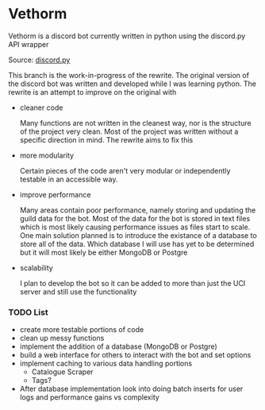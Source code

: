 # Vethorm

Vethorm is a discord bot currently written in python using the discord.py API wrapper

Source: [discord.py](https://github.com/Rapptz/discord.py)

This branch is the work-in-progress of the rewrite. The original version of the discord bot was written and developed while I was learning python.
The rewrite is an attempt to improve on the original with
* cleaner code

   Many functions are not written in the cleanest way, nor is the structure of the project very clean.
   Most of the project was written without a specific direction in mind. The rewrite aims to fix this

* more modularity

   Certain pieces of the code aren't very modular or independently testable in an accessible way.

* improve performance

   Many areas contain poor performance, namely storing and updating the guild data for the bot.
   Most of the data for the bot is stored in text files which is most likely causing performance issues as files start to scale.
   One main solution planned is to introduce the existance of a database to store all of the data. Which database I will use has yet to be determined but it will most likely be either MongoDB or Postgre

* scalability

   I plan to develop the bot so it can be added to more than just the UCI server and still use the functionality


### TODO List
* create more testable portions of code
* clean up messy functions
* implement the addition of a database (MongoDB or Postgre)
* build a web interface for others to interact with the bot and set options
* implement caching to various data handling portions
  * Catalogue Scraper
  * Tags?
* After database implementation look into doing batch inserts for user logs and performance gains vs complexity


